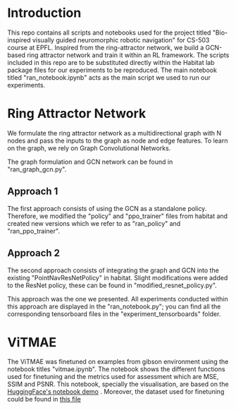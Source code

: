 # Introduction 

This repo contains all scripts and notebooks used for the project titled "Bio-inspired visually guided neuromorphic robotic navigation" for CS-503 course at EPFL. Inspired from the ring-attractor network, we build a GCN-based ring attractor network and train it within an RL framework. The scripts included in this repo are to be substituted directly within the Habitat lab package files for our experiments to be reproduced. The main notebook titled "ran_notebook.ipynb" acts as the main script we used to run our experiments. 

# Ring Attractor Network
We formulate the ring attractor network as a multidirectional graph with N nodes and pass the inputs to the graph as node and edge features. To learn on the graph, we rely on Graph Convolutional Networks.

The graph formulation and GCN network can be found in "ran_graph_gcn.py".

## Approach 1
The first approach consists of using the GCN as a standalone policy. Therefore, we modified the "policy" and "ppo_trainer" files from habitat and created new versions which we refer to as "ran_policy" and "ran_ppo_trainer".

## Approach 2
The second approach consists of integrating the graph and GCN into the existing "PointNavResNetPolicy" in habitat. Slight modifications were added to the ResNet policy, these can be found in "modified_resnet_policy.py".

This approach was the one we presented. All experiments conducted within this approach are displayed in the "ran_notebook.py"; you can find all the corresponding tensorboard files in the "experiment_tensorboards" folder.
# ViTMAE
The ViTMAE was finetuned on examples from gibson environment using the notebook titles "vitmae.ipynb". The notebook shows the different functions used for finetuning and the metrics used for assessment which are MSE, SSIM and PSNR. This notebook, specially the visualisation, are based on the [HuggingFace's notebook demo](https://github.com/NielsRogge/Transformers-Tutorials/blob/master/ViTMAE/ViT_MAE_visualization_demo.ipynb) . Moreover, the dataset used for finetuning could be found in [this file](https://drive.google.com/drive/folders/1hetIgzuA4mhH08Udn2vef0Lt48NdAve7?usp=sharing)
